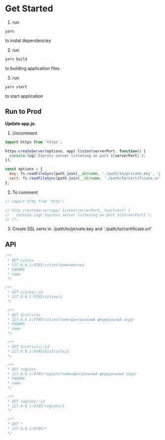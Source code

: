 # Get Started

1. run

```alias
yarn
```

to instal dependencies

2. run

```alias
yarn build
```

to building application files

3. run

```alias
yarn start
```

to start application

## Run to Prod

**Update app.js:**

1. Uncomment

```JavaScript
import https from 'https';
```

```JavaScript
https.createServer(options, app).listen(serverPort, function() {
  console.log(`Express server listening on port ${serverPort}`);
});
```

```JavaScript
const options = {
  key: fs.readFileSync(path.join(__dirname, './path/to/private.key', 'private.key')),
  cert: fs.readFileSync(path.join(__dirname, './path/to/certificate.srt', 'certificate.srt')),
};
```

2. To comment

```JavaScript
// import http from 'http';
```

```JavaScript
// http.createServer(app).listen(serverPort, function() {
//   console.log(`Express server listening on port ${serverPort}`);
// });
```

3. Create SSL serts in ./path/to/private.key and './path/to/certificate.srt'


## API

```JavaScript
/**
 * GET cities
 * 127.0.0.1:9785/cities?name=москва
 * PARAMS
 * name
 */
```
```JavaScript
/**
 * GET cities/:id
 * 127.0.0.1:9785/cities/1
 */
```
```JavaScript
 /**
 * GET districts
 * 127.0.0.1:9785/cities?name=Центральный федеральный округ
 * PARAMS
 * name
 */
```
```JavaScript
 /**
 * GET districts/:id
 * 127.0.0.1:9785/districts/1
 */
```
```JavaScript
 /**
 * GET regions
 * 127.0.0.1:9785/regions?name=Центральный федеральный округ
 * PARAMS
 * name
 */
```
```JavaScript
 /**
 * GET regions/:id
 * 127.0.0.1:9785/regions/1
 */
```
```JavaScript
 /**
 * GET *
 * 127.0.0.1:9785/*
 */
```